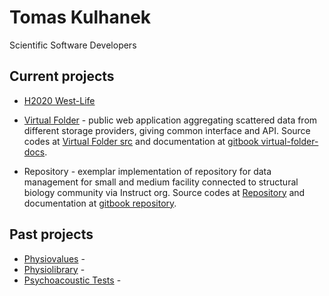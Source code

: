# Tomas Kulhanek
Scientific Software Developers

## Current projects
- [H2020 West-Life](https://www.west-life.eu)
- [Virtual Folder](https://portal.west-life.eu) - public web application aggregating scattered data from different storage providers, giving common interface and API. 
Source codes at [Virtual Folder src](https://github.com/h2020-westlife-eu/west-life-wp6) and documentation at [gitbook virtual-folder-docs](https://h2020-westlife-eu.gitbook.io/virtual-folder-docs).

- Repository - exemplar implementation of repository for data management for small and medium facility connected to structural biology community via Instruct org.
Source codes at [Repository](https://github.com/h2020-westlife-eu/wp6-repository) and documentation at [gitbook repository](https://h2020-westlife-eu.gitbook.io/virtual-folder-docs/repository).

## Past projects
- [Physiovalues](http://www.physiovalues.tk) - 
- [Physiolibrary](http://www.physiolibrary.org) -
- [Psychoacoustic Tests](http://physiome.lf1.cuni.cz/psychoacoustictest/) -


